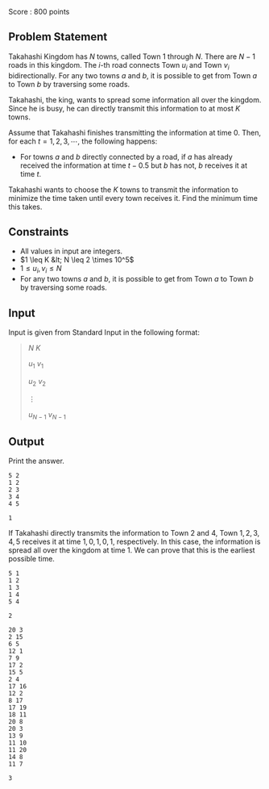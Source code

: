 Score : $800$ points

## Problem Statement

Takahashi Kingdom has $N$ towns, called Town $1$ through $N$.
There are $N-1$ roads in this kingdom. The $i$-th road connects Town $u_i$ and Town $v_i$ bidirectionally. For any two towns $a$ and $b$, it is possible to get from Town $a$ to Town $b$ by traversing some roads.

Takahashi, the king, wants to spread some information all over the kingdom. Since he is busy, he can directly transmit this information to at most $K$ towns.

Assume that Takahashi finishes transmitting the information at time $0$. Then, for each $t = 1, 2, 3, \cdots$, the following happens:

- For towns $a$ and $b$ directly connected by a road, if $a$ has already received the information at time $t - 0.5$ but $b$ has not, $b$ receives it at time $t$.

Takahashi wants to choose the $K$ towns to transmit the information to minimize the time taken until every town receives it. Find the minimum time this takes.

## Constraints

- All values in input are integers.
- $1 \leq K &lt; N \leq 2 \times 10^5$
- $1 \leq u_i, v_i \leq N$
- For any two towns $a$ and $b$, it is possible to get from Town $a$ to Town $b$ by traversing some roads.

## Input

Input is given from Standard Input in the following format:

> $N$ $K$ 
> 
> $u_1$ $v_1$
> 
> $u_2$ $v_2$
> 
> $\vdots$
> 
> $u_{N-1}$ $v_{N-1}$

## Output

Print the answer.

```input1
5 2
1 2
2 3
3 4
4 5
```

```output1
1
```

If Takahashi directly transmits the information to Town $2$ and $4$, Town $1, 2, 3, 4, 5$ receives it at time $1, 0, 1, 0, 1$, respectively.
In this case, the information is spread all over the kingdom at time $1$. We can prove that this is the earliest possible time.

```input2
5 1
1 2
1 3
1 4
5 4
```

```output2
2
```

```input3
20 3
2 15
6 5
12 1
7 9
17 2
15 5
2 4
17 16
12 2
8 17
17 19
18 11
20 8
20 3
13 9
11 10
11 20
14 8
11 7
```

```output3
3
```